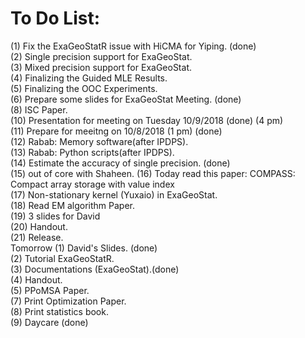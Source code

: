 # To Do List:
(1) Fix the ExaGeoStatR issue with HiCMA for Yiping. (done)<br />
(2) Single precision support for ExaGeoStat.<br />
(3) Mixed precision support for ExaGeoStat.<br />
(4) Finalizing the Guided MLE Results.<br />
(5) Finalizing the OOC Experiments.<br />
(6) Prepare some slides for ExaGeoStat Meeting. (done)<br />
(8) ISC Paper.<br />
(10) Presentation for meeting on Tuesday 10/9/2018 (done)  (4 pm)<br />
(11) Prepare for meeitng on 10/8/2018 (1 pm) (done)<br />
(12) Rabab: Memory software(after IPDPS).<br />
(13) Rabab: Python scripts(after IPDPS).<br />
(14) Estimate the accuracy of single precision. (done) <br />
(15) out of core with Shaheen.
(16) Today read this paper: COMPASS: Compact array storage with value index <br />
(17) Non-stationary kernel (Yuxaio) in ExaGeoStat.<br />
(18) Read EM algorithm Paper.<br />
(19) 3 slides for David<br />
(20) Handout.<br />
(21) Release.<br />
Tomorrow
(1) David's Slides. (done)<br />
(2) Tutorial ExaGeoStatR.<br />
(3) Documentations (ExaGeoStat).(done)<br />
(4) Handout.<br />
(5) PPoMSA Paper.<br />
(7) Print Optimization Paper.<br />
(8) Print statistics book.<br />
(9) Daycare (done)

